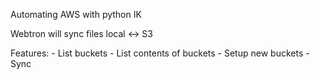 Automating AWS with python IK

Webtron will sync files local <-> S3

Features:
	- List buckets
	- List contents of buckets
	- Setup new buckets
	- Sync

